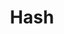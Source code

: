 ---
layout: tag-list
type: tag
title: Hash
slug: hash
category: algorithm
sidebar: true
description: >
  Hash
---